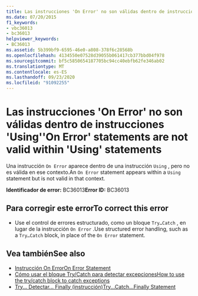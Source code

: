 ```yaml
---
title: Las instrucciones 'On Error' no son válidas dentro de instrucciones 'Using'
ms.date: 07/20/2015
f1_keywords:
- vbc36013
- bc36013
helpviewer_keywords:
- BC36013
ms.assetid: 5b399bf9-6595-46e0-a808-378f6c28568b
ms.openlocfilehash: 4134550e07528d39055b061417cb377bbd04f978
ms.sourcegitcommit: bf5c5850654187705bc94cc40ebfb62fe346ab02
ms.translationtype: MT
ms.contentlocale: es-ES
ms.lasthandoff: 09/23/2020
ms.locfileid: "91092255"
---
```

# <a name="on-error-statements-are-not-valid-within-using-statements"></a><span data-ttu-id="00d0b-102">Las instrucciones 'On Error' no son válidas dentro de instrucciones 'Using'</span><span class="sxs-lookup"><span data-stu-id="00d0b-102">'On Error' statements are not valid within 'Using' statements</span></span>

<span data-ttu-id="00d0b-103">Una instrucción `On Error` aparece dentro de una instrucción `Using` , pero no es válida en ese contexto.</span><span class="sxs-lookup"><span data-stu-id="00d0b-103">An `On Error` statement appears within a `Using` statement but is not valid in that context.</span></span>  
  
 <span data-ttu-id="00d0b-104">**Identificador de error:** BC36013</span><span class="sxs-lookup"><span data-stu-id="00d0b-104">**Error ID:** BC36013</span></span>  
  
## <a name="to-correct-this-error"></a><span data-ttu-id="00d0b-105">Para corregir este error</span><span class="sxs-lookup"><span data-stu-id="00d0b-105">To correct this error</span></span>  
  
- <span data-ttu-id="00d0b-106">Use el control de errores estructurado, como un bloque `Try…Catch` , en lugar de la instrucción `On Error` .</span><span class="sxs-lookup"><span data-stu-id="00d0b-106">Use structured error handling, such as a `Try…Catch` block, in place of the `On Error` statement.</span></span>  
  
## <a name="see-also"></a><span data-ttu-id="00d0b-107">Vea también</span><span class="sxs-lookup"><span data-stu-id="00d0b-107">See also</span></span>

- [<span data-ttu-id="00d0b-108">Instrucción On Error</span><span class="sxs-lookup"><span data-stu-id="00d0b-108">On Error Statement</span></span>](../language-reference/statements/on-error-statement.md)
- [<span data-ttu-id="00d0b-109">Cómo usar el bloque Try/Catch para detectar excepciones</span><span class="sxs-lookup"><span data-stu-id="00d0b-109">How to use the try/catch block to catch exceptions</span></span>](../../standard/exceptions/how-to-use-the-try-catch-block-to-catch-exceptions.md)
- [<span data-ttu-id="00d0b-110">Try... Detectar... Finally (instrucción)</span><span class="sxs-lookup"><span data-stu-id="00d0b-110">Try...Catch...Finally Statement</span></span>](../language-reference/statements/try-catch-finally-statement.md)

